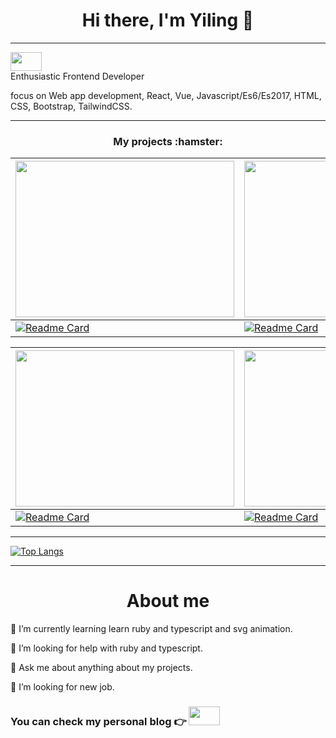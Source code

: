 ### <h1 align="center">Hi there, I'm Yiling 👋</h1>
<hr>

<!--
**yilinng/yilinng** is a ✨ _special_ ✨ repository because its `README.md` (this file) appears on your GitHub profile.

Here are some ideas to get you started:

- 🔭 I’m currently working on ...
- 🌱 I’m currently learning ...
- 👯 I’m looking to collaborate on ...
- 🤔 I’m looking for help with ...
- 💬 Ask me about ...
- 📫 How to reach me: ...
- 😄 Pronouns: ...
- ⚡ Fun fact: ...
-->
[<img src="https://img.shields.io/badge/-portfolio-blue" width="50" height="30"/>](https://yiling-blog.vercel.app)\
Enthusiastic Frontend Developer 

focus on Web app development, React, Vue, Javascript/Es6/Es2017, HTML, CSS, Bootstrap, TailwindCSS. 
<hr>


<h3 align="center">My projects :hamster:</h3>


  
| [<img src="https://yiling-blog.vercel.app/vueruby.png" width="350" height="250">](https://vue-ruby-murex.vercel.app/) | [<img src="https://yiling-blog.vercel.app/reactnode.png" width="350" height="250">](https://node-client-eight.vercel.app/login) |
|------------|-------------|
  | [![Readme Card](https://github-readme-stats.vercel.app/api/pin/?username=yilinng&repo=vue-ruby&layout=defult&theme=material-palenight)](https://github.com/yilinng/vue-ruby)          | [![Readme Card](https://github-readme-stats.vercel.app/api/pin/?username=yilinng&repo=node--client&layout=compact&theme=material-palenight)](https://github.com/yilinng/node--client)      |
  
  
  
  
| [<img src="https://yiling-blog.vercel.app/tvmaze.png" width="350" height="250">](https://tv-react.vercel.app/) | [<img src="https://yiling-blog.vercel.app/invoice.png" width="350" height="250">](https://rails-react-invoicing-app.herokuapp.com/) |
|------------|-------------|
  | [![Readme Card](https://github-readme-stats.vercel.app/api/pin/?username=yilinng&repo=tv_react&layout=compact&theme=material-palenight)](https://github.com/yilinng/tv_react)         | [![Readme Card](https://github-readme-stats.vercel.app/api/pin/?username=yilinng&repo=rails_react_invoicing_app&layout=defult&theme=material-palenight)](https://github.com/yilinng/rails_react_invoicing_app)       |
  
  ---
  
  [![Top Langs](https://github-readme-stats.vercel.app/api/top-langs/?username=yilinng&layout=compact)](https://github.com/anuraghazra/github-readme-stats)
  
  ---
  <h1 align="center">About me</h1>
  
  🌱 I’m currently learning learn ruby and typescript and svg animation.
 
 
  🤔 I’m looking for help with ruby and typescript.
 
  💬 Ask me about anything about my projects.

  :bread: I’m looking for new job.

  ### You can check my personal blog :point_right: [<img src="https://img.shields.io/badge/-portfolio-blue" width="50" height="30"/>](https://yiling-blog.vercel.app)


